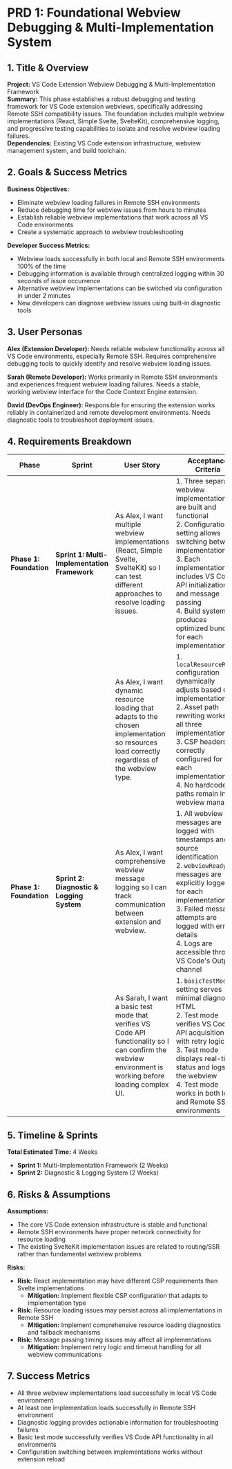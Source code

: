 # PRD 1: Foundational Webview Debugging & Multi-Implementation System

## 1. Title & Overview

**Project:** VS Code Extension Webview Debugging & Multi-Implementation Framework  
**Summary:** This phase establishes a robust debugging and testing framework for VS Code extension webviews, specifically addressing Remote SSH compatibility issues. The foundation includes multiple webview implementations (React, Simple Svelte, SvelteKit), comprehensive logging, and progressive testing capabilities to isolate and resolve webview loading failures.  
**Dependencies:** Existing VS Code extension infrastructure, webview management system, and build toolchain.

## 2. Goals & Success Metrics

**Business Objectives:**
- Eliminate webview loading failures in Remote SSH environments
- Reduce debugging time for webview issues from hours to minutes
- Establish reliable webview implementations that work across all VS Code environments
- Create a systematic approach to webview troubleshooting

**Developer Success Metrics:**
- Webview loads successfully in both local and Remote SSH environments 100% of the time
- Debugging information is available through centralized logging within 30 seconds of issue occurrence
- Alternative webview implementations can be switched via configuration in under 2 minutes
- New developers can diagnose webview issues using built-in diagnostic tools

## 3. User Personas

**Alex (Extension Developer):** Needs reliable webview functionality across all VS Code environments, especially Remote SSH. Requires comprehensive debugging tools to quickly identify and resolve webview loading issues.

**Sarah (Remote Developer):** Works primarily in Remote SSH environments and experiences frequent webview loading failures. Needs a stable, working webview interface for the Code Context Engine extension.

**David (DevOps Engineer):** Responsible for ensuring the extension works reliably in containerized and remote development environments. Needs diagnostic tools to troubleshoot deployment issues.

## 4. Requirements Breakdown

| Phase | Sprint | User Story | Acceptance Criteria | Duration |
|-------|--------|------------|-------------------|----------|
| **Phase 1: Foundation** | **Sprint 1: Multi-Implementation Framework** | As Alex, I want multiple webview implementations (React, Simple Svelte, SvelteKit) so I can test different approaches to resolve loading issues. | 1. Three separate webview implementations are built and functional<br>2. Configuration setting allows switching between implementations<br>3. Each implementation includes VS Code API initialization and message passing<br>4. Build system produces optimized bundles for each implementation | **2 Weeks** |
| | | As Alex, I want dynamic resource loading that adapts to the chosen implementation so resources load correctly regardless of the webview type. | 1. `localResourceRoots` configuration dynamically adjusts based on implementation<br>2. Asset path rewriting works for all three implementations<br>3. CSP headers are correctly configured for each implementation<br>4. No hardcoded paths remain in the webview manager | |
| **Phase 1: Foundation** | **Sprint 2: Diagnostic & Logging System** | As Alex, I want comprehensive webview message logging so I can track communication between extension and webview. | 1. All webview messages are logged with timestamps and source identification<br>2. `webviewReady` messages are explicitly logged for each implementation<br>3. Failed message attempts are logged with error details<br>4. Logs are accessible through VS Code's Output channel | **2 Weeks** |
| | | As Sarah, I want a basic test mode that verifies VS Code API functionality so I can confirm the webview environment is working before loading complex UI. | 1. `basicTestMode` setting serves minimal diagnostic HTML<br>2. Test mode verifies VS Code API acquisition with retry logic<br>3. Test mode displays real-time status and logs in the webview<br>4. Test mode works in both local and Remote SSH environments | |

## 5. Timeline & Sprints

**Total Estimated Time:** 4 Weeks
- **Sprint 1:** Multi-Implementation Framework (2 Weeks)
- **Sprint 2:** Diagnostic & Logging System (2 Weeks)

## 6. Risks & Assumptions

**Assumptions:**
- The core VS Code extension infrastructure is stable and functional
- Remote SSH environments have proper network connectivity for resource loading
- The existing SvelteKit implementation issues are related to routing/SSR rather than fundamental webview problems

**Risks:**
- **Risk:** React implementation may have different CSP requirements than Svelte implementations
  - **Mitigation:** Implement flexible CSP configuration that adapts to implementation type
- **Risk:** Resource loading issues may persist across all implementations in Remote SSH
  - **Mitigation:** Implement comprehensive resource loading diagnostics and fallback mechanisms
- **Risk:** Message passing timing issues may affect all implementations
  - **Mitigation:** Implement retry logic and timeout handling for all webview communications

## 7. Success Metrics

- All three webview implementations load successfully in local VS Code environment
- At least one implementation loads successfully in Remote SSH environment
- Diagnostic logging provides actionable information for troubleshooting failures
- Basic test mode successfully verifies VS Code API functionality in all environments
- Configuration switching between implementations works without extension reload
